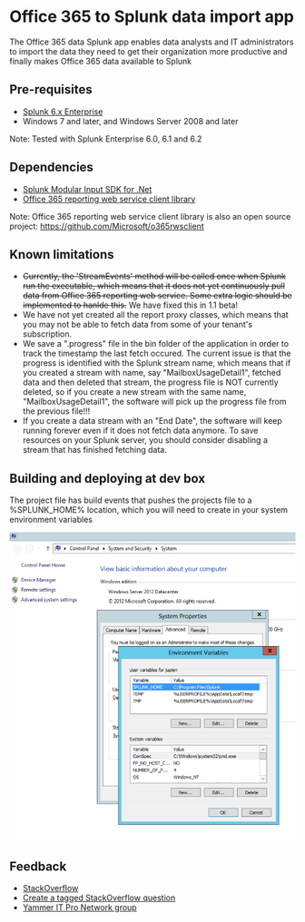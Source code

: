 # Office 365 to Splunk data import app

The Office 365 data Splunk app enables data analysts and IT administrators to import the data they need to get their organization more productive and finally makes Office 365 data available to Splunk 

## Pre-requisites

* [Splunk 6.x Enterprise](http://www.splunk.com/)
* Windows 7 and later, and Windows Server 2008 and later

Note: Tested with Splunk Enterprise 6.0, 6.1 and 6.2

## Dependencies

* [Splunk Modular Input SDK for .Net](https://www.nuget.org/packages/Splunk.ModularInputs/)
* [Office 365 reporting web service client library](http://www.nuget.org/packages/Microsoft.Office365.ReportingWebServiceClient/)

Note: Office 365 reporting web service client library is also an open source project: <https://github.com/Microsoft/o365rwsclient>

## Known limitations

* ~~Currently, the 'StreamEvents' method will be called once when Splunk run the executable, which means that it does not yet continuously pull data from Office 365 reporting web service. Some extra logic should be implemented to hanlde this.~~ We have fixed this in 1.1 beta!
* We have not yet created all the report proxy classes, which means that you may not be able to fetch data from some of your tenant's subscription.
* We save a ".progress" file in the bin folder of the application in order to track the timestamp the last fetch occured. The current issue is that the progress is identified with the Splunk stream name, which means that if you created a stream with name, say "MailboxUsageDetail1", fetched data and then deleted that stream, the progress file is NOT currently deleted, so if you create a new stream with the same name, "MailboxUsageDetail1", the software will pick up the progress file from the previous file!!!
* If you create a data stream with an "End Date", the software will keep running forever even if it does not fetch data anymore. To save resources on your Splunk server, you should consider disabling a stream that has finished fetching data.

## Building and deploying at dev box

The project file has build events that pushes the projects file to a %SPLUNK_HOME% location, which you will need to create in your system environment variables

![PostBuildEvent](/doc/AddSplunkHomeVariable.png?raw=true)

## Feedback

* [StackOverflow](http://stackoverflow.com/questions/tagged/o365tosplunkapp)
* [Create a tagged StackOverflow question](http://stackoverflow.com/questions/ask?tags=o365tosplunkapp)
* [Yammer IT Pro Network group](http://aka.ms/o365tosplunkappfeedback)